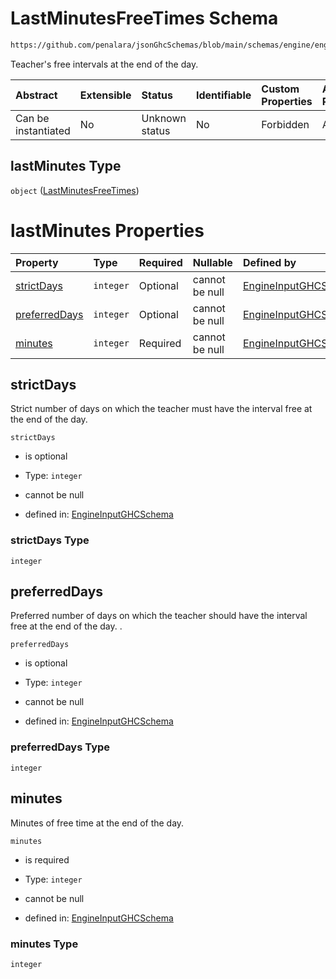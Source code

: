 # LastMinutesFreeTimes Schema

```txt
https://github.com/penalara/jsonGhcSchemas/blob/main/schemas/engine/engineSpecification.schema.json#/definitions/freeTimes/properties/lastMinutes
```

Teacher's free intervals at the end of the day.

| Abstract            | Extensible | Status         | Identifiable | Custom Properties | Additional Properties | Access Restrictions | Defined In                                                                                               |
| :------------------ | :--------- | :------------- | :----------- | :---------------- | :-------------------- | :------------------ | :------------------------------------------------------------------------------------------------------- |
| Can be instantiated | No         | Unknown status | No           | Forbidden         | Allowed               | none                | [engineSpecification.schema.json\*](../../../out/engineSpecification.schema.json "open original schema") |

## lastMinutes Type

`object` ([LastMinutesFreeTimes](enginespecification-definitions-freetimes-properties-lastminutesfreetimes.md))

# lastMinutes Properties

| Property                        | Type      | Required | Nullable       | Defined by                                                                                                                                                                                                                                                                                                 |
| :------------------------------ | :-------- | :------- | :------------- | :--------------------------------------------------------------------------------------------------------------------------------------------------------------------------------------------------------------------------------------------------------------------------------------------------------- |
| [strictDays](#strictdays)       | `integer` | Optional | cannot be null | [EngineInputGHCSchema](enginespecification-definitions-freetimes-properties-lastminutesfreetimes-properties-strictdays.md "https://github.com/penalara/jsonGhcSchemas/blob/main/schemas/engine/engineSpecification.schema.json#/definitions/freeTimes/properties/lastMinutes/properties/strictDays")       |
| [preferredDays](#preferreddays) | `integer` | Optional | cannot be null | [EngineInputGHCSchema](enginespecification-definitions-freetimes-properties-lastminutesfreetimes-properties-preferreddays.md "https://github.com/penalara/jsonGhcSchemas/blob/main/schemas/engine/engineSpecification.schema.json#/definitions/freeTimes/properties/lastMinutes/properties/preferredDays") |
| [minutes](#minutes)             | `integer` | Required | cannot be null | [EngineInputGHCSchema](enginespecification-definitions-freetimes-properties-lastminutesfreetimes-properties-minutes.md "https://github.com/penalara/jsonGhcSchemas/blob/main/schemas/engine/engineSpecification.schema.json#/definitions/freeTimes/properties/lastMinutes/properties/minutes")             |

## strictDays

Strict number of days on which the teacher must have the interval free at the end of the day.

`strictDays`

*   is optional

*   Type: `integer`

*   cannot be null

*   defined in: [EngineInputGHCSchema](enginespecification-definitions-freetimes-properties-lastminutesfreetimes-properties-strictdays.md "https://github.com/penalara/jsonGhcSchemas/blob/main/schemas/engine/engineSpecification.schema.json#/definitions/freeTimes/properties/lastMinutes/properties/strictDays")

### strictDays Type

`integer`

## preferredDays

Preferred number of days on which the teacher should have the interval free at the end of the day. .

`preferredDays`

*   is optional

*   Type: `integer`

*   cannot be null

*   defined in: [EngineInputGHCSchema](enginespecification-definitions-freetimes-properties-lastminutesfreetimes-properties-preferreddays.md "https://github.com/penalara/jsonGhcSchemas/blob/main/schemas/engine/engineSpecification.schema.json#/definitions/freeTimes/properties/lastMinutes/properties/preferredDays")

### preferredDays Type

`integer`

## minutes

Minutes of free time at the end of the day.

`minutes`

*   is required

*   Type: `integer`

*   cannot be null

*   defined in: [EngineInputGHCSchema](enginespecification-definitions-freetimes-properties-lastminutesfreetimes-properties-minutes.md "https://github.com/penalara/jsonGhcSchemas/blob/main/schemas/engine/engineSpecification.schema.json#/definitions/freeTimes/properties/lastMinutes/properties/minutes")

### minutes Type

`integer`
